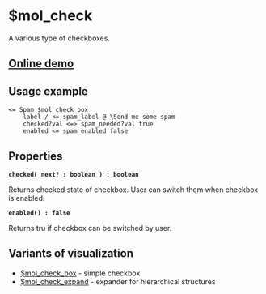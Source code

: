 # $mol_check

A various type of checkboxes.

## [Online demo](http://eigenmethod.github.io/mol/#demo=mol_check)

## Usage example

```
<= Spam $mol_check_box
	label / <= spam_label @ \Send me some spam
	checked?val <=> spam_needed?val true
	enabled <= spam_enabled false
```

## Properties

**`checked( next? : boolean ) : boolean`**

Returns checked state of checkbox. User can switch them when checkbox is enabled.

**`enabled() : false`**

Returns tru if checkbox can be switched by user.

## Variants of visualization

- [$mol_check_box]( box ) - simple checkbox
- [$mol_check_expand]( expand ) - expander for hierarchical structures
